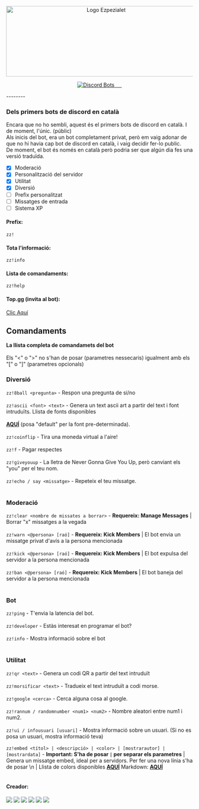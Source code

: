 <p align="center">
	<img src="https://cdn.discordapp.com/attachments/716194103813210180/721050026427809863/ezpezialet-sense-fondo-llnegres_2.png" 	alt="Logo Ezpezialet"  width="524" height="190">
</p>


<p align="center">
  <a href="https://top.gg/bot/553883586210562060">
    <img src="https://top.gg/api/widget/status/553883586210562060.svg?noavatar=true" alt="Discord Bots">
    <img src="https://top.gg/api/widget/lib/553883586210562060.svg?noavatar=true" alt="">
    <img src="https://top.gg/api/widget/servers/553883586210562060.svg?noavatar=true" alt="">
    <img src="https://top.gg/api/widget/owner/553883586210562060.svg?noavatar=true" alt="">
    <img src="https://top.gg/api/widget/upvotes/553883586210562060.svg?noavatar=true" alt="">
  </a>
    <img src="https://img.shields.io/pypi/v/discord.py?label=discord.py" alt="">
</p>
--------

### Dels primers bots de discord en català
Encara que no ho sembli, aquest &eacute;s el primers bots de discord en catal&agrave;. I de moment, l'&uacute;nic. (públic)<br>Als inicis del bot, era un bot completament privat, per&ograve; em vaig adonar de que no hi havia cap bot de discord en catal&agrave;, i vaig decidir fer-lo public.<br />De moment, el bot &eacute;s només en catal&agrave; per&ograve; podria ser que alg&uacute;n dia fes una versi&oacute; tradu&iuml;da.

- [x] Moderació
- [x] Personalització del servidor
- [x] Utilitat
- [x] Diversió
- [ ] Prefix personalitzat
- [ ] Missatges de entrada
- [ ] Sistema XP

#### Prefix:
`zz!`

#### Tota l'informació:
`zz!info`

#### Lista de comandaments:
`zz!help`

#### Top.gg (invita al bot):
[Clic Aquí](https://top.gg/bot/553883586210562060 "Fes clic aqui per anar a la pàgina de top.gg")

## Comandaments
**La llista completa de comandamets del bot**<br></br>
Els "<" o ">" no s'han de posar (parametres nessecaris) igualment amb els "[" o "]" (parametres opcionals)

### Diversió
`zz!8ball <pregunta>` - Respon una pregunta de si/no<br></br>
`zz!ascii <font> <text>` - Genera un text ascii art a partir del text i font intruduïts. Llista de fonts disponibles<br></br> [**AQUÍ**](http://www.figlet.org/examples.html) (posa "default" per la font pre-determinada).<br></br>
`zz!coinflip` - Tira una moneda virtual a l'aire!<br></br>
`zz!f` - Pagar respectes<br></br>
`zz!giveyouup` - La lletra de Never Gonna Give You Up, però canviant els "you" per el teu nom.<br></br>
`zz!echo / say <missatge>` -  Repeteix el teu missatge.<br></br>

### Moderació
`zz!clear <nombre de missates a borrar>` - **Requereix: Manage Messages** | Borrar "x" missatges a la vegada<br></br>
`zz!warn <@persona> [raó]` - **Requereix: Kick Members** | El bot envia un missatge privat d'avís a la persona mencionada<br></br>
`zz!kick <@persona> [raó]` - **Requereix: Kick Members** | El bot expulsa del servidor a la persona mencionada<br></br>
`zz!ban <@persona> [raó]` - **Requereix: Kick Members** | El bot baneja del servidor a la persona mencionada<br></br>

### Bot
`zz!ping` - T'envia la latencia del bot.<br></br>
`zz!developer` - Estàs interesat en programar el bot?<br></br>
`zz!info` - Mostra informació sobre el bot<br></br>

### Utilitat
`zz!qr <text>` - Genera un codi QR a partir del text intruduït<br></br>
`zz!morsificar <text>` - Tradueix el text intruduït a codi morse.<br></br>
`zz!google <cerca>` - Cerca alguna cosa al google.<br></br>
`zz!rannum / randomnumber <num1> <num2>` - Nombre aleatori entre num1 i num2.<br></br>
`zz!ui / infousuari [usuari]` - Mostra informació sobre un usuari. (Si no es posa un usuari, mostra informació teva)<br></br>
`zz!embed <títol> | <descripció> | <color> | [mostrarautor] | [mostrardata]` - **Important: S'ha de posar `|` per separar els parametres** | Genera un missatge embed, ideal per a servidors. Per fer una nova línia s'ha de posar \n | Llista de colors disponibles [**AQUÍ**](https://gist.github.com/Soheab/d9cf3f40e34037cfa544f464fc7d919e#file-discord-colour-md) Markdown: [**AQUÍ**](https://docs.discord.club/embedg/reference/markdown)<br></br>


#### Creador:
[![](https://img.shields.io/badge/MrOrange9__JCT-Twitch-blueviolet?logo=twitch&logoColor=ffffff)](https://www.twitch.tv/mrorange9jct) [![](https://img.shields.io/badge/MrOrange9%20JCT-YouTube-ff0000?logo=youtube)](https://www.youtube.com/channel/UCPeW7VCCyDmXl2Gv-CCZJXw) ![](https://img.shields.io/badge/MrOrange9__JCT%239999-Discord-%237289DA?logo=discord&logoColor=ffffff) [![](https://img.shields.io/badge/mrorange9__jct-Instagram-E1306C?logo=instagram&logoColor=ffffff)](https://www.instagram.com/mrorange9_jct/) [![](https://img.shields.io/badge/MrOrange9--JCT-GitHub-lightgrey?logo=github)](https://github.com/MrOrange9-JCT) [![](https://img.shields.io/badge/MrOrange9%20JCT-Steam-32668f?logo=steam)](https://steamcommunity.com/id/mrorange9jct/)
